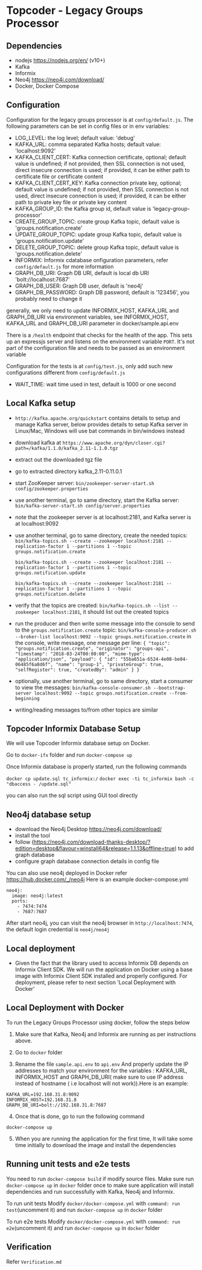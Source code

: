 # Topcoder - Legacy Groups Processor

## Dependencies

- nodejs https://nodejs.org/en/ (v10+)
- Kafka
- Informix
- Neo4j https://neo4j.com/download/
- Docker, Docker Compose

## Configuration

Configuration for the legacy groups processor is at `config/default.js`.
The following parameters can be set in config files or in env variables:
- LOG_LEVEL: the log level; default value: 'debug'
- KAFKA_URL: comma separated Kafka hosts; default value: 'localhost:9092'
- KAFKA_CLIENT_CERT: Kafka connection certificate, optional; default value is undefined;
    if not provided, then SSL connection is not used, direct insecure connection is used;
    if provided, it can be either path to certificate file or certificate content
- KAFKA_CLIENT_CERT_KEY: Kafka connection private key, optional; default value is undefined;
    if not provided, then SSL connection is not used, direct insecure connection is used;
    if provided, it can be either path to private key file or private key content
- KAFKA_GROUP_ID: the Kafka group id, default value is 'legacy-group-processor'
- CREATE_GROUP_TOPIC: create group Kafka topic, default value is 'groups.notification.create'
- UPDATE_GROUP_TOPIC: update group Kafka topic, default value is 'groups.notification.update'
- DELETE_GROUP_TOPIC: delete group Kafka topic, default value is 'groups.notification.delete'
- INFORMIX: Informix cdatabase onfiguration parameters, refer `config/default.js` for more information
- GRAPH_DB_URI: Graph DB URI, default is local db URI 'bolt://localhost:7687'
- GRAPH_DB_USER: Graph DB user, default is 'neo4j'
- GRAPH_DB_PASSWORD: Graph DB password, default is '123456', you probably need to change it

generally, we only need to update INFORMIX_HOST, KAFKA_URL and GRAPH_DB_URI via environment variables, see INFORMIX_HOST, KAFKA_URL and GRAPH_DB_URI parameter in docker/sample.api.env

There is a `/health` endpoint that checks for the health of the app. This sets up an expressjs server and listens on the environment variable `PORT`. It's not part of the configuration file and needs to be passed as an environment variable

Configuration for the tests is at `config/test.js`, only add such new configurations different from `config/default.js`
- WAIT_TIME: wait time used in test, default is 1000 or one second

## Local Kafka setup

- `http://kafka.apache.org/quickstart` contains details to setup and manage Kafka server,
  below provides details to setup Kafka server in Linux/Mac, Windows will use bat commands in bin/windows instead
- download kafka at `https://www.apache.org/dyn/closer.cgi?path=/kafka/1.1.0/kafka_2.11-1.1.0.tgz`
- extract out the downloaded tgz file
- go to extracted directory kafka_2.11-0.11.0.1
- start ZooKeeper server:
  `bin/zookeeper-server-start.sh config/zookeeper.properties`
- use another terminal, go to same directory, start the Kafka server:
  `bin/kafka-server-start.sh config/server.properties`
- note that the zookeeper server is at localhost:2181, and Kafka server is at localhost:9092
- use another terminal, go to same directory, create the needed topics:
  `bin/kafka-topics.sh --create --zookeeper localhost:2181 --replication-factor 1 --partitions 1 --topic groups.notification.create`

  `bin/kafka-topics.sh --create --zookeeper localhost:2181 --replication-factor 1 --partitions 1 --topic groups.notification.update`

  `bin/kafka-topics.sh --create --zookeeper localhost:2181 --replication-factor 1 --partitions 1 --topic groups.notification.delete`

- verify that the topics are created:
  `bin/kafka-topics.sh --list --zookeeper localhost:2181`,
  it should list out the created topics
- run the producer and then write some message into the console to send to the `groups.notification.create` topic:
  `bin/kafka-console-producer.sh --broker-list localhost:9092 --topic groups.notification.create`
  in the console, write message, one message per line:
  `{ "topic": "groups.notification.create", "originator": "groups-api", "timestamp": "2018-03-24T00:00:00", "mime-type": "application/json", "payload": { "id": "55ba651a-6524-4e08-be04-06485f6a8d6f", "name": "group-1", "privateGroup": true, "selfRegister": true, "createdBy": "admin" } }`
- optionally, use another terminal, go to same directory, start a consumer to view the messages:
  `bin/kafka-console-consumer.sh --bootstrap-server localhost:9092 --topic groups.notification.create --from-beginning`
- writing/reading messages to/from other topics are similar

## Topcoder Informix Database Setup
We will use Topcoder Informix database setup on Docker.

Go to `docker-ifx` folder and run `docker-compose up`

Once Informix database is properly started, run the following commands

`docker cp update.sql tc_informix:/`
`docker exec -ti tc_informix bash -c "dbaccess - /update.sql"`

you can also run the sql script using GUI tool directly

## Neo4j database setup

- download the Neo4j Desktop https://neo4j.com/download/
- install the tool
- follow (https://neo4j.com/download-thanks-desktop/?edition=desktop&flavour=winstall64&release=1.1.13&offline=true) to add graph database
- configure graph database connection details in config file

You can also use neo4j deployed in Docker refer https://hub.docker.com/_/neo4j
Here is an example docker-compose.yml
```
neo4j:
  image: neo4j:latest
  ports:
    - 7474:7474
    - 7687:7687
```

After start neo4j, you can visit the neo4j browser in `http://localhost:7474`, the default login credential is `neo4j/neo4j`

## Local deployment
- Given the fact that the library used to access Informix DB depends on Informix Client SDK.
We will run the application on Docker using a base image with Informix Client SDK installed and properly configured.
For deployment, please refer to next section 'Local Deployment with Docker'

## Local Deployment with Docker

To run the Legacy Groups Processor using docker, follow the steps below

1. Make sure that Kafka, Neo4j and Informix are running as per instructions above.

2. Go to `docker` folder

3. Rename the file `sample.api.env` to `api.env` And properly update the IP addresses to match your environment for the variables : KAFKA_URL, INFORMIX_HOST and GRAPH_DB_URI( make sure to use IP address instead of hostname ( i.e localhost will not work)).Here is an example:
```
KAFKA_URL=192.168.31.8:9092
INFORMIX_HOST=192.168.31.8
GRAPH_DB_URI=bolt://192.168.31.8:7687
```

4. Once that is done, go to run the following command

```
docker-compose up
```

5. When you are running the application for the first time, It will take some time initially to download the image and install the dependencies

## Running unit tests and e2e tests
You need to run `docker-compose build` if modify source files.
Make sure run `docker-compose up` in `docker` folder once to make sure application will install dependencies and run successfully with Kafka, Neo4j and Informix.

To run unit tests
Modify `docker/docker-compose.yml` with `command: run test`(uncomment it) and run `docker-compose up` in `docker` folder

To run e2e tests
Modify `docker/docker-compose.yml` with `command: run e2e`(uncomment it) and run `docker-compose up` in `docker` folder

## Verification
Refer `Verification.md`
